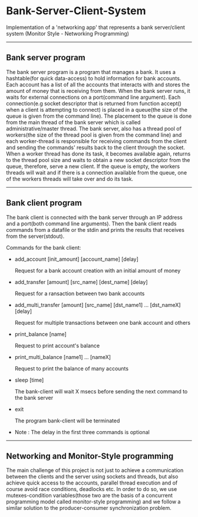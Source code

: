 # Bank-Server-Client-System
Implementation of a 'networking app' that represents a bank server/client system (Monitor Style - Networking Programming)

--------------------
Bank server program
--------------------
The bank server program is a program that manages a bank. It uses a hashtable(for quick data-access) to hold information for bank accounts. Each account has a list of all the accounts that interacts with and stores the amount of money that is receiving from them. When the bank server runs, it waits for external connections on a port(command line argument). Each connection(e.g socket descriptor that is returned from function accept() when a client is attempting to connect) is placed in a queue(the size of the queue is given from the command line). The placement to the queue is done from the main thread of the bank server which is called administrative/master thread. The bank server, also has a thread pool of workers(the size of the thread pool is given from the command line) and each worker-thread is responsible for receiving commands from the client and sending the commands' results back to the client through the socket. When a worker thread has done its task, it becomes available again, returns to the thread pool size and waits to obtain a new socket descriptor from the queue, therefore, serve a new client. If the queue is empty, the workers threads will wait and if there is a connection available from the queue, one of the workers threads will take over and do its task.

--------------------
Bank client program
--------------------
The bank client is connected with the bank server through an IP address and a port(both command line arguments). Then the bank client reads commands from a datafile or the stdin and prints the results that receives from the server(stdout).

Commands for the bank client:

- add_account [init_amount] [account_name] [delay]

  Request for a bank account creation with an initial amount of money

- add_transfer [amount] [src_name] [dest_name] [delay]

  Request for a ransaction between two bank accounts
  
- add_multi_transfer [amount] [src_name] [dst_name1] ... [dst_nameX] [delay]
 
  Request for multiple transactions between one bank account and others
  
- print_balance [name]
  
  Request to print account's balance
  
- print_multi_balance [name1] ... [nameX]

  Request to print the balance of many accounts
  
- sleep [time]

  The bank-client will wait X msecs before sending the next command to the bank server
  
- exit

  The program bank-client will be terminated
  
- Note : The delay in the first three commands is optional
----------------------------------------
Networking and Monitor-Style programming 
----------------------------------------
The main challenge of this project is not just to achieve a communication between the clients and the server using sockets and threads, but also achieve quick access to the accounts, parallel thread execution  and of course avoid race conditions, deadlocks etc. In order to do so, we use mutexes-condition variables(those two are the basis of a concurrent programming model called monitor-style programming) and we follow a similar solution to the producer-consumer synchronization problem. 




  

